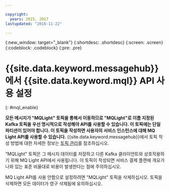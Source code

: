 ```yaml
---

copyright:
  years: 2015, 2017
lastupdated: "2016-11-22"

---
```


{:new_window: target="_blank"}
{:shortdesc: .shortdesc}
{:screen: .screen}
{:codeblock: .codeblock}
{:pre: .pre}

# {{site.data.keyword.messagehub}}에서 {{site.data.keyword.mql}} API 사용 설정
{: #mql_enable}


**모든 메시지가 "MQLight" 토픽을 통해서 이동하므로 "MQLight"로 이름 지정된 Kafka 토픽을 우선 명시적으로 작성해야 API를 사용할 수 있습니다. 이 토픽에는 단일 파티션이 있어야 합니다. 이 토픽을 작성하면 사용자의 서비스 인스턴스에 대해 MQ Light API를 사용할 수 있습니다.**  {{site.data.keyword.messagehub}}에서 토픽 작성 방법에 대한 자세한 정보는 [토픽 관리](/docs/services/MessageHub/messagehub070.html)를 참조하십시오.

"MQLight" 토픽은 그 메시지 데이터를 저장하고 다른 Kafka 클라이언트와 상호작용하기 위해 MQ Light API에서 사용됩니다. 이 토픽이
작성되면 서비스 결제 플랜에 개요가 나와 있는 표준 비율대로 비용이 발생한다는 점에 주의하십시오. 

MQ Light API를 사용 안함으로 설정하려면 "MQLight" 토픽을 삭제하십시오. 토픽을 삭제하면 모든 데이터가 영구 삭제됨에 유의하십시오. 
